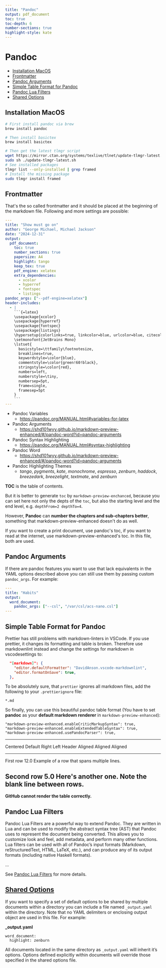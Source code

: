 ```yaml
---
title: "Pandoc"
output: pdf_document
toc: true
toc-depth: 6
number-sections: true
highlight-style: kate
---
```


# Pandoc

<!-- @import "[TOC]" {cmd="toc" depthFrom=2 depthTo=6 orderedList=false} -->

<!-- code_chunk_output -->

- [Installation MacOS](#installation-macos)
- [Frontmatter](#frontmatter)
- [Pandoc Arguments](#pandoc-arguments)
- [Simple Table Format for Pandoc](#simple-table-format-for-pandoc)
- [Pandoc Lua Filters](#pandoc-lua-filters)
- [Shared Options](#shared-optionshttpsshd101wyygithubiomarkdown-preview-enhancedpandoc-wordidshared-options)

<!-- /code_chunk_output -->

## Installation MacOS

```bash
# First install pandoc via brew
brew install pandoc

# Then install basictex
brew install basictex

# Then get the latest tlmgr script
wget https://mirror.ctan.org/systems/texlive/tlnet/update-tlmgr-latest.sh
sudo sh ./update-tlmgr-latest.sh
# See installed packages
tlmgr list --only-installed | grep framed
# Install the missing package
sudo tlmgr install framed
```

## Frontmatter

That's the so called frontmatter and it should be placed at the beginning of the markdown file. Following and more settings are possible:

```yaml
---
title: "Show must go on"
author: "George Michael, Michael Jackson"
date: "2024-12-31"
output:
  pdf_document:
    toc: true
    number_sections: true
    papersize: A4
    highlight: tango
    keep_tex: true
    pdf_engine: xelatex
    extra_dependencies:
      - xcolor
      - hyperref
      - fontspec
      - listings
pandoc_args: ["--pdf-engine=xelatex"]
header-includes:
  - |
    ```{=latex}
    \usepackage{xcolor}
    \usepackage{hyperref}
    \usepackage{fontspec}
    \usepackage{listings}
    \hypersetup{colorlinks=true, linkcolor=blue, urlcolor=blue, citecolor=blue}
    \setmonofont{JetBrains Mono}
    \lstset{
      basicstyle=\ttfamily\footnotesize,
      breaklines=true,
      keywordstyle=\color{blue},
      commentstyle=\color{green!60!black},
      stringstyle=\color{red},
      numbers=left,
      numberstyle=\tiny,
      numbersep=5pt,
      frame=single,
      framesep=5pt
    }
    ```
---
```

- Pandoc Variables
  - <https://pandoc.org/MANUAL.html#variables-for-latex>
- Pandoc Arguments
  - <https://shd101wyy.github.io/markdown-preview-enhanced/#/pandoc-word?id=pandoc-arguments>
- Pandoc Syntax Highlighting
  - <https://pandoc.org/MANUAL.html#syntax-highlighting>
- Pandoc Word
  - <https://shd101wyy.github.io/markdown-preview-enhanced/#/pandoc-word?id=pandoc-arguments>
- Pandoc Highlighting Themes
  - *tango*, *pygments*, *kate*, *monochrome*, *espresso*, *zenburn*, *haddock*, *breezedark*, *breezelight*, *textmate*, and *zenburn*

**TOC** is the table of contents.

But it is better to generate `toc` by `markdown-preview-enchanced`, because you can set here not only the depts of the `toc`, but also the starting level and the end level, e.g. `depthFrom=2 depthTo=4`.

However, **Pandoc** can **number the chapters and sub-chapters better**, something that markdown-preview-enhanced doesn't do as well.

If you want to create a print document, use pandoc's toc, if you want to read at the internet, use markdown-preview-enhanced's toc. In this file, both are used.

## Pandoc Arguments

If there are pandoc features you want to use that lack equivalents in the YAML options described above you can still use them by passing custom `pandoc_args`. For example:

```yaml
---
title: "Habits"
output:
  word_document:
    pandoc_args: ["--csl", "/var/csl/acs-nano.csl"]
---
```

## Simple Table Format for Pandoc

Prettier has still problems with markdown-linters in VSCode. If you use prettier, it changes its formatting and table is broken. Therefore use markdownlint instead and change the settings for markdown in vscodesettings to:

```json
  "[markdown]": {
    "editor.defaultFormatter": "DavidAnson.vscode-markdownlint",
    "editor.formatOnSave": true,
  },
```

To be absolutely sure, that `prettier` ignores all markdown files, add the following to your `.prettierignore` file:

```shell
*.md
```

So finally, you can use this beautiful pandoc table format (You have to set **pandoc** as your **default markdown renderer** in `markdown-preview-enhanced`):

```shell
"markdown-preview-enhanced.enableCriticMarkupSyntax": true,
"markdown-preview-enhanced.enableExtendedTableSyntax": true,
"markdown-preview-enhanced.usePandocParser": true,
```

-------------------------------------------------------------
 Centered   Default           Right Left
  Header    Aligned         Aligned Aligned
----------- ------- --------------- -------------------------
   First    row                12.0 Example of a row that
                                    spans multiple lines.

  Second    row                 5.0 Here's another one. Note
                                    the blank line between
                                    rows.
-------------------------------------------------------------

**GitHub cannot render the table correctly.**

## Pandoc Lua Filters

Pandoc Lua Filters are a powerful way to extend Pandoc. They are written in Lua and can be used to modify the abstract syntax tree (AST) that Pandoc uses to represent the document being converted. This allows you to customize look and feel, add metadata, and perform many other functions. Lua filters can be used with all of Pandoc’s input formats (Markdown, reStructuredText, HTML, LaTeX, etc.), and can produce any of its output formats (including native Haskell formats).

...

See [Pandoc Lua Filters](https://pandoc.org/lua-filters.html) for more details.

## [Shared Options](https://shd101wyy.github.io/markdown-preview-enhanced/#/pandoc-word?id=shared-options)

If you want to specify a set of default options to be shared by multiple documents within a directory you can include a file named `_output.yaml` within the directory. Note that no YAML delimiters or enclosing output object are used in this file. For example:

**\_output.yaml**

```
word_document:
  highlight: zenburn
```

All documents located in the same directory as `_output.yaml` will inherit it’s options. Options defined explicitly within documents will override those specified in the shared options file.
